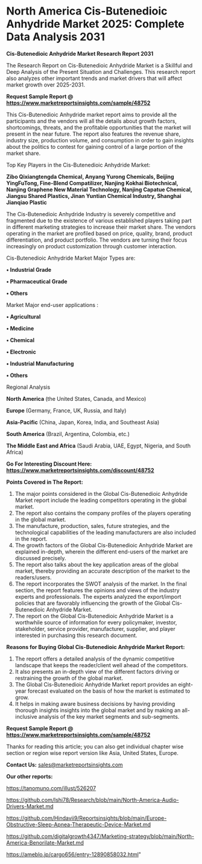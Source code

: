 # North America Cis-Butenedioic Anhydride Market 2025: Complete Data Analysis 2031

<strong>Cis-Butenedioic Anhydride Market Research Report 2031</strong>

The Research Report on Cis-Butenedioic Anhydride Market is a Skillful and Deep Analysis of the Present Situation and Challenges. This research report also analyzes other important trends and market drivers that will affect market growth over 2025-2031.

<strong>Request Sample Report @ <a href=https://www.marketreportsinsights.com/sample/48752>https://www.marketreportsinsights.com/sample/48752</a></strong>

This Cis-Butenedioic Anhydride market report aims to provide all the participants and the vendors will all the details about growth factors, shortcomings, threats, and the profitable opportunities that the market will present in the near future. The report also features the revenue share, industry size, production volume, and consumption in order to gain insights about the politics to contest for gaining control of a large portion of the market share.

Top Key Players in the Cis-Butenedioic Anhydride Market:

<strong>Zibo Qixiangtengda Chemical, Anyang Yurong Chemicals, Beijing YingFuTong, Fine-Blend Compatilizer, Nanjing Kokhai Biotechnical, Nanjing Graphene New Material Technology, Nanjing Capatue Chemical, Jiangsu Shared Plastics, Jinan Yuntian Chemical Industry, Shanghai Jianqiao Plastic</strong>

The Cis-Butenedioic Anhydride Industry is severely competitive and fragmented due to the existence of various established players taking part in different marketing strategies to increase their market share. The vendors operating in the market are profiled based on price, quality, brand, product differentiation, and product portfolio. The vendors are turning their focus increasingly on product customization through customer interaction.

Cis-Butenedioic Anhydride Market Major Types are:

<strong>•  Industrial Grade

•  Pharmaceutical Grade

•  Others</strong>

Market Major end-user applications :

<strong>•  Agricultural

•  Medicine

•  Chemical

•  Electronic

•  Industrial Manufacturing

•  Others</strong>

Regional Analysis

</u><strong><b>North America</b></strong> (the United States, Canada, and Mexico)

<strong><b>Europe </b></strong>(Germany, France, UK, Russia, and Italy)

<strong><b>Asia-Pacific</b></strong> (China, Japan, Korea, India, and Southeast Asia)

<strong><b>South America</b></strong> (Brazil, Argentina, Colombia, etc.)

<strong><b>The Middle East and Africa</b></strong> (Saudi Arabia, UAE, Egypt, Nigeria, and South Africa)

<strong>Go For Interesting Discount Here: <a href=https://www.marketreportsinsights.com/discount/48752>https://www.marketreportsinsights.com/discount/48752</a></strong>

<strong>Points Covered in The Report:</strong>
<ol>
  <li>The major points considered in the Global Cis-Butenedioic Anhydride Market report include the leading competitors operating in the global market.</li>
  <li>The report also contains the company profiles of the players operating in the global market.</li>
  <li>The manufacture, production, sales, future strategies, and the technological capabilities of the leading manufacturers are also included in the report.</li>
  <li>The growth factors of the Global Cis-Butenedioic Anhydride Market are explained in-depth, wherein the different end-users of the market are discussed precisely.</li>
  <li>The report also talks about the key application areas of the global market, thereby providing an accurate description of the market to the readers/users.</li>
  <li>The report incorporates the SWOT analysis of the market. In the final section, the report features the opinions and views of the industry experts and professionals. The experts analyzed the export/import policies that are favorably influencing the growth of the Global Cis-Butenedioic Anhydride Market.</li>
  <li>The report on the Global Cis-Butenedioic Anhydride Market is a worthwhile source of information for every policymaker, investor, stakeholder, service provider, manufacturer, supplier, and player interested in purchasing this research document.</li>
</ol>
<strong>Reasons for Buying Global Cis-Butenedioic Anhydride Market Report:</strong>

<ol>
  <li>The report offers a detailed analysis of the dynamic competitive landscape that keeps the reader/client well ahead of the competitors.</li>
  <li>It also presents an in-depth view of the different factors driving or restraining the growth of the global market.</li>
  <li>The Global Cis-Butenedioic Anhydride Market report provides an eight-year forecast evaluated on the basis of how the market is estimated to grow.</li>
  <li>It helps in making aware business decisions by having providing thorough insights insights into the global market and by making an all-inclusive analysis of the key market segments and sub-segments.</li>
</ol>
<strong>Request Sample Report @ <a href=https://www.marketreportsinsights.com/sample/48752>https://www.marketreportsinsights.com/sample/48752</a></strong>


Thanks for reading this article; you can also get individual chapter wise section or region wise report version like Asia, United States, Europe.

<strong>Contact Us:</strong>
sales@marketreportsinsights.com

<strong>Our other reports:</strong>

<a href=https://tanomuno.com/illust/526207>https://tanomuno.com/illust/526207</a>

<a href=https://github.com/Ishi78/Research/blob/main/North-America-Audio-Drivers-Market.md>https://github.com/Ishi78/Research/blob/main/North-America-Audio-Drivers-Market.md</a>

<a href=https://github.com/Hindavii9/Reportsinsights/blob/main/Europe-Obstructive-Sleep-Apnea-Therapeutic-Device-Market.md>https://github.com/Hindavii9/Reportsinsights/blob/main/Europe-Obstructive-Sleep-Apnea-Therapeutic-Device-Market.md</a>

<a href=https://github.com/digitalgrowth4347/Marketing-strategy/blob/main/North-America-Benorilate-Market.md>https://github.com/digitalgrowth4347/Marketing-strategy/blob/main/North-America-Benorilate-Market.md</a>

<a href=https://ameblo.jp/cargo656/entry-12890858032.html>https://ameblo.jp/cargo656/entry-12890858032.html</a>"
